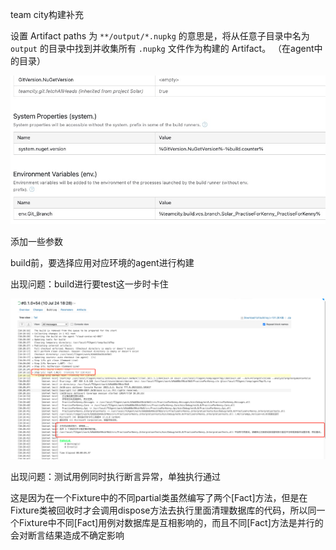team city构建补充

设置 Artifact paths 为 `**/output/*.nupkg` 的意思是，将从任意子目录中名为 `output` 的目录中找到并收集所有 `.nupkg` 文件作为构建的 Artifact。 （在agent中的目录）



![WeChatbd41c3cbead8de266be13e6efa5467d3](./img/WeChatbd41c3cbead8de266be13e6efa5467d3.jpg)

添加一些参数



build前，要选择应用对应环境的agent进行构建



出现问题：build进行要test这一步时卡住

![WechatIMG165](./img/WechatIMG165.jpg)



出现问题：测试用例同时执行断言异常，单独执行通过

这是因为在一个Fixture中的不同partial类虽然编写了两个[Fact]方法，但是在Fixture类被回收时才会调用dispose方法去执行里面清理数据库的代码，所以同一个Fixture中不同[Fact]用例对数据库是互相影响的，而且不同[Fact]方法是并行的会对断言结果造成不确定影响